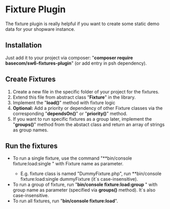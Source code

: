 # Fixture Plugin

The fixture plugin is really helpful if you want to create some static demo data for your shopware instance.

## Installation

Just add it to your project via composer: "**composer require basecom/sw6-fixtures-plugin**" (or add entry in psh dependency).


## Create Fixtures

1. Create a new file in the specific folder of your project for the fixtures.
2. Extend this file from abstract class "**Fixture**" in the library.
3. Implement the "**load()**" method with fixture logic
4. **Optional:** Add a priority or dependency of other Fixture classes via the corresponding "**dependsOn()**" or "**priority()**" method.
5. If you want to run specific fixtures as a group later, implement the "**groups()**" method from the abstact class and return an array of strings as group names.

## Run the fixtures

- To run a single fixture, use the command "**bin/console fixture:load:single <name>" with Fixture name as parameter.
    - E.g. fixture class is named "DummyFixture.php", run **bin/console fixture:load:single dummyFixture (it´s case-insensitive).
- To run a group of fixture, run "**bin/console fixture:load:group <name>**" with group name as parameter (specified via **groups()** method). It´s also case-insensitive.
- To run all fixtures, run "**bin/console fixture:load**".
